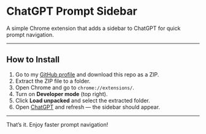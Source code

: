 # ChatGPT Prompt Sidebar

A simple Chrome extension that adds a sidebar to ChatGPT for quick prompt navigation.

---

## How to Install

1. Go to my [GitHub profile](YOUR_GITHUB_LINK) and download this repo as a ZIP.
2. Extract the ZIP file to a folder.
3. Open Chrome and go to `chrome://extensions/`.
4. Turn on **Developer mode** (top right).
5. Click **Load unpacked** and select the extracted folder.
6. Open [ChatGPT](https://chatgpt.com) and refresh — the sidebar should appear.

---

That’s it. Enjoy faster prompt navigation!
